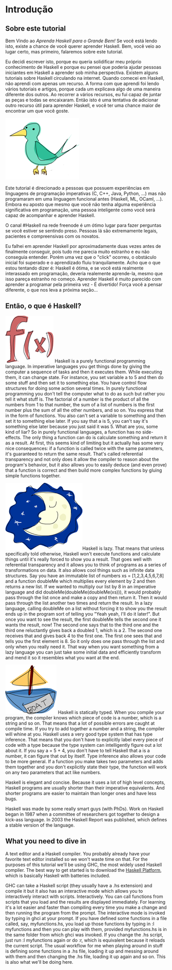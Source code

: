 <!-- # Introduction -->
# Introdução

<!-- ## About this tutorial -->
## Sobre este tutorial

<!-- Welcome to *Learn You a Haskell for Great Good*! If you're reading this, chances are you want to learn Haskell. -->
<!-- Well, you've come to the right place, but let's talk about this tutorial a bit first. -->

Bem Vindo ao *Aprenda Haskell para o Grande Bem!* Se você está lendo isto, existe a chance de você querer aprender Haskell.
Bem, você veio ao lugar certo, mas primeiro, falaremos sobre este tutorial.



<!-- I decided to write this because I wanted to solidify my own knowledge of Haskell and because I thought I could help people new to Haskell learn it from my perspective. -->
<!-- There are quite a few tutorials on Haskell floating around on the internet. -->
<!-- When I was starting out in Haskell, I didn't learn from just one resource.  -->
<!-- The way I learned it was by reading several different tutorials and articles because each explained something in a different way than the other did. -->
<!-- By going through several resources, I was able put together the pieces and it all just came falling into place. -->
<!-- So this is an attempt at adding another useful resource for learning Haskell so you have a bigger chance of finding one you like. -->

Eu decidi escrever isto, porque eu queria solidificar meu próprio conhecimento de Haskell e porque eu pensei que poderia ajudar pessoas iniciantes em Haskell a aprender sob minha perspectiva.
Existem alguns tutoriais sobre Haskell circulando na internet.
Quando comecei em Haskell, não aprendi com apenas um recurso.
A forma com que aprendi foi lendo vários tutoriais e artigos, porque cada um explicava algo de uma maneira diferente dos outros.
Ao recorrer a vários recursos, eu fui capaz de juntar as peças e todas se encaixaram.
Então isto é uma tentativa de adicionar outro recurso útil para aprender Haskell, e você ter uma chance maior de encontrar um que você goste.

![alt text](img/01-01-bird.png)

<!-- This tutorial is aimed at people who have experience in imperative programming languages (C, C++, Java, Python …) but haven't programmed in a functional language before (Haskell, ML, OCaml …). 
Although I bet that even if you don't have any significant programming experience, a smart person such as yourself will be able to follow along and learn Haskell. -->

Este tutorial é direcionado a pessoas que possuem experiências em linguagens de programação imperativas (C, C++, Java, Python, ...) mas não programaram em uma linguagem funcional antes (Haskell, ML, OCaml, ...). 
Embora eu aposto que mesmo que você não tenha alguma experiência significativa em programação, uma pessoa inteligente como você será capaz de acompanhar e aprender Haskell.

<!-- The channel #haskell on the freenode network is a great place to ask questions if you're feeling stuck. 
People there are extremely nice, patient and understanding to newbies. -->

O canal #Haskell na rede freenode é um ótimo lugar para fazer perguntas se você estiver se sentindo preso.
Pessoas lá são extremamente legais, pacientes e compreensivas com os novatos.

<!-- I failed to learn Haskell approximately 2 times before finally grasping it because it all just seemed too weird to me and I didn't get it. 
But then once it just "clicked" and after getting over that initial hurdle, it was pretty much smooth sailing. 
I guess what I'm trying to say is: Haskell is great and if you're interested in programming you should really learn it even if it seems weird at first. 
Learning Haskell is much like learning to program for the first time — it's fun! It forces you to think differently, which brings us to the next section …  --> 

Eu falhei em aprender Haskell por aproximadamente duas vezes antes de finalmente conseguir, pois tudo me parecia muito estranho e eu não conseguia entender. Porém uma vez que o "click" ocorreu, o obstáculo inicial foi superado e o aprendizado fluiu tranquilamente.
Acho que o que estou tentando dizer é: Haskell é ótima, e se você está realmente interassado em programação, deveria realemente aprende-la, mesmo que isso pareça estranho no começo.
Aprender Haskell é muito parecido com aprender a programar pela primeira vez - É divertido! Força você a pensar diferente, o que nos leva a próxima seção...

<!-- ## So what's Haskell? -->
## Então, o que é Haskell?

![alt text](img/01-02-fx.png) Haskell is a purely functional programming language. 
In imperative languages you get things done by giving the computer a sequence of tasks and then it executes them. 
While executing them, it can change state. 
For instance, you set variable a to 5 and then do some stuff and then set it to something else. 
You have control flow structures for doing some action several times. 
In purely functional programming you don't tell the computer what to do as such but rather you tell it what stuff is. 
The factorial of a number is the product of all the numbers from 1 to that number, the sum of a list of numbers is the first number plus the sum of all the other numbers, and so on. 
You express that in the form of functions. 
You also can't set a variable to something and then set it to something else later. 
If you say that a is 5, you can't say it's something else later because you just said it was 5. 
What are you, some kind of liar? So in purely functional languages, a function has no side-effects. 
The only thing a function can do is calculate something and return it as a result. 
At first, this seems kind of limiting but it actually has some very nice consequences: if a function is called twice with the same parameters, it's guaranteed to return the same result. 
That's called referential transparency and not only does it allow the compiler to reason about the program's behavior, but it also allows you to easily deduce (and even prove) that a function is correct and then build more complex functions by gluing simple functions together. 


![alt text](img/01-03-lazy.png)Haskell is lazy. 
That means that unless specifically told otherwise, Haskell won't execute functions and calculate things until it's really forced to show you a result. 
That goes well with referential transparency and it allows you to think of programs as a series of transformations on data. 
It also allows cool things such as infinite data structures. 
Say you have an immutable list of numbers xs = [1,2,3,4,5,6,7,8] and a function doubleMe which multiplies every element by 2 and then returns a new list. 
If we wanted to multiply our list by 8 in an imperative language and did doubleMe(doubleMe(doubleMe(xs))), it would probably pass through the list once and make a copy and then return it. 
Then it would pass through the list another two times and return the result. 
In a lazy language, calling doubleMe on a list without forcing it to show you the result ends up in the program sort of telling you "Yeah yeah, I'll do it later!". 
But once you want to see the result, the first doubleMe tells the second one it wants the result, now! The second one says that to the third one and the third one reluctantly gives back a doubled 1, which is a 2. 
The second one receives that and gives back 4 to the first one. 
The first one sees that and tells you the first element is 8. 
So it only does one pass through the list and only when you really need it. 
That way when you want something from a lazy language you can just take some initial data and efficiently transform and mend it so it resembles what you want at the end. 

![alt text](img/01-04-boat.png) Haskell is statically typed. 
When you compile your program, the compiler knows which piece of code is a number, which is a string and so on. 
That means that a lot of possible errors are caught at compile time. 
If you try to add together a number and a string, the compiler will whine at you. 
Haskell uses a very good type system that has type inference. 
That means that you don't have to explicitly label every piece of code with a type because the type system can intelligently figure out a lot about it. 
If you say a = 5 + 4, you don't have to tell Haskell that a is a number, it can figure that out by itself. 
Type inference also allows your code to be more general. 
If a function you make takes two parameters and adds them together and you don't explicitly state their type, the function will work on any two parameters that act like numbers.

Haskell is elegant and concise. 
Because it uses a lot of high level concepts, Haskell programs are usually shorter than their imperative equivalents. 
And shorter programs are easier to maintain than longer ones and have less bugs.

Haskell was made by some really smart guys (with PhDs). 
Work on Haskell began in 1987 when a committee of researchers got together to design a kick-ass language. 
In 2003 the Haskell Report was published, which defines a stable version of the language. 

## What you need to dive in

 A text editor and a Haskell compiler. 
You probably already have your favorite text editor installed so we won't waste time on that. 
For the purposes of this tutorial we'll be using GHC, the most widely used Haskell compiler. 
The best way to get started is to download the [Haskell Platform](http://hackage.haskell.org/platform/), which is basically Haskell with batteries included.

GHC can take a Haskell script (they usually have a .hs extension) and compile it but it also has an interactive mode which allows you to interactively interact with scripts. 
Interactively. 
You can call functions from scripts that you load and the results are displayed immediately. 
For learning it's a lot easier and faster than compiling every time you make a change and then running the program from the prompt. 
The interactive mode is invoked by typing in ghci at your prompt. 
If you have defined some functions in a file called, say, myfunctions.hs, you load up those functions by typing in :l myfunctions and then you can play with them, provided myfunctions.hs is in the same folder from which ghci was invoked. 
If you change the .hs script, just run :l myfunctions again or do :r, which is equivalent because it reloads the current script. 
The usual workflow for me when playing around in stuff is defining some functions in a .hs file, loading it up and messing around with them and then changing the .hs file, loading it up again and so on. 
This is also what we'll be doing here. 
